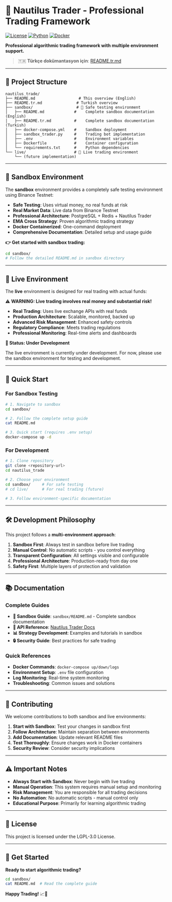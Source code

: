 # 🌊 Nautilus Trader - Professional Trading Framework

[![License](https://img.shields.io/badge/license-LGPL--3.0-blue.svg)](LICENSE)
[![Python](https://img.shields.io/badge/python-3.10+-blue.svg)](https://www.python.org/downloads/)
[![Docker](https://img.shields.io/badge/docker-compose-blue.svg)](https://docs.docker.com/compose/)

**Professional algorithmic trading framework with multiple environment support.**

> 🇹🇷 **Türkçe dokümantasyon için**: [README.tr.md](README.tr.md)

---

## 📁 Project Structure

```
nautilus_trade/
├── README.md                   # This overview (English)
├── README.tr.md               # Turkish overview
├── sandbox/                   # 🧪 Safe testing environment
│   ├── README.md             #    Complete sandbox documentation (English)
│   ├── README.tr.md          #    Complete sandbox documentation (Turkish)
│   ├── docker-compose.yml    #    Sandbox deployment
│   ├── sandbox_trader.py     #    Trading bot implementation
│   ├── .env                  #    Environment variables
│   ├── Dockerfile            #    Container configuration
│   └── requirements.txt      #    Python dependencies
└── live/                     # 🔴 Live trading environment
    └── (future implementation)
```

---

## 🧪 Sandbox Environment

The **sandbox** environment provides a completely safe testing environment using Binance Testnet:

- **Safe Testing**: Uses virtual money, no real funds at risk
- **Real Market Data**: Live data from Binance Testnet
- **Professional Architecture**: PostgreSQL + Redis + Nautilus Trader
- **EMA Cross Strategy**: Proven algorithmic trading strategy
- **Docker Containerized**: One-command deployment
- **Comprehensive Documentation**: Detailed setup and usage guide

**👉 Get started with sandbox trading:**

```bash
cd sandbox/
# Follow the detailed README.md in sandbox directory
```

---

## 🔴 Live Environment

The **live** environment is designed for real trading with actual funds:

⚠️ **WARNING: Live trading involves real money and substantial risk!**

- **Real Trading**: Uses live exchange APIs with real funds
- **Production Architecture**: Scalable, monitored, backed up
- **Advanced Risk Management**: Enhanced safety controls
- **Regulatory Compliance**: Meets trading regulations
- **Professional Monitoring**: Real-time alerts and dashboards

**🚧 Status: Under Development**

The live environment is currently under development. For now, please use the sandbox environment for testing and development.

---

## 🚀 Quick Start

### For Sandbox Testing

```bash
# 1. Navigate to sandbox
cd sandbox/

# 2. Follow the complete setup guide
cat README.md

# 3. Quick start (requires .env setup)
docker-compose up -d
```

### For Development

```bash
# 1. Clone repository
git clone <repository-url>
cd nautilus_trade

# 2. Choose your environment
cd sandbox/     # For safe testing
# cd live/      # For real trading (future)

# 3. Follow environment-specific documentation
```

---

## 🛠️ Development Philosophy

This project follows a **multi-environment approach**:

1. **Sandbox First**: Always test in sandbox before live trading
2. **Manual Control**: No automatic scripts - you control everything
3. **Transparent Configuration**: All settings visible and configurable
4. **Professional Architecture**: Production-ready from day one
5. **Safety First**: Multiple layers of protection and validation

---

## 📚 Documentation

### Complete Guides

- **📖 Sandbox Guide**: `sandbox/README.md` - Complete sandbox documentation
- **🔧 API Reference**: [Nautilus Trader Docs](https://docs.nautilustrader.io/)
- **📊 Strategy Development**: Examples and tutorials in sandbox
- **🔒 Security Guide**: Best practices for safe trading

### Quick References

- **Docker Commands**: `docker-compose up/down/logs`
- **Environment Setup**: `.env` file configuration
- **Log Monitoring**: Real-time system monitoring
- **Troubleshooting**: Common issues and solutions

---

## 🤝 Contributing

We welcome contributions to both sandbox and live environments:

1. **Start with Sandbox**: Test your changes in sandbox first
2. **Follow Architecture**: Maintain separation between environments
3. **Add Documentation**: Update relevant README files
4. **Test Thoroughly**: Ensure changes work in Docker containers
5. **Security Review**: Consider security implications

---

## ⚠️ Important Notes

- **Always Start with Sandbox**: Never begin with live trading
- **Manual Operation**: This system requires manual setup and monitoring
- **Risk Management**: You are responsible for all trading decisions
- **No Automation**: No automatic scripts - manual control only
- **Educational Purpose**: Primarily for learning algorithmic trading

---

## 📄 License

This project is licensed under the LGPL-3.0 License.

---

## 🚀 Get Started

**Ready to start algorithmic trading?**

```bash
cd sandbox/
cat README.md  # Read the complete guide
```

**Happy Trading!** 📈🌊
